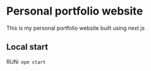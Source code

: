 # Personal portfolio website

This is my personal portfolio website built using next js

## Local start

RUN: `npm start`


